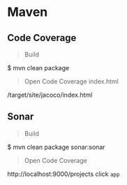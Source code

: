 # Maven
 
## Code Coverage

> Build

$ mvn clean package

> Open Code Coverage index.html

/target/site/jacoco/index.html

## Sonar

> Build

$ mvn clean package sonar:sonar

> Open Code Coverage

http://localhost:9000/projects click `app`
